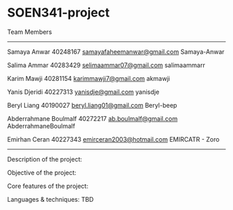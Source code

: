# SOEN341-project

Team Members
_______________________________
Samaya Anwar
40248167
samayafaheemanwar@gmail.com
Samaya-Anwar

Salima Ammar
40283429
selimaammar07@gmail.com
salimaammarr

Karim Mawji
40281154
karimmawji7@gmail.com
akmawji

Yanis Djeridi
40227313
yanisdje@gmail.com
yanisdje

Beryl Liang
40190027
beryl.liang01@gmail.com
Beryl-beep

Abderrahmane Boulmalf
40272217
ab.boulmalf@gmail.com
AbderrahmaneBoulmalf

Emirhan Ceran
40227343
emirceran2003@hotmail.com
EMIRCATR - Zoro
_______________________________

Description of the project:

Objective of the project:

Core features of the project:

Languages & techniques: TBD
